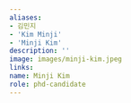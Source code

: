 ```yaml
---
aliases:
- 김민지
- 'Kim Minji'
- 'Minji Kim'
description: ''
image: images/minji-kim.jpeg
links:
name: Minji Kim
role: phd-candidate
---
```


